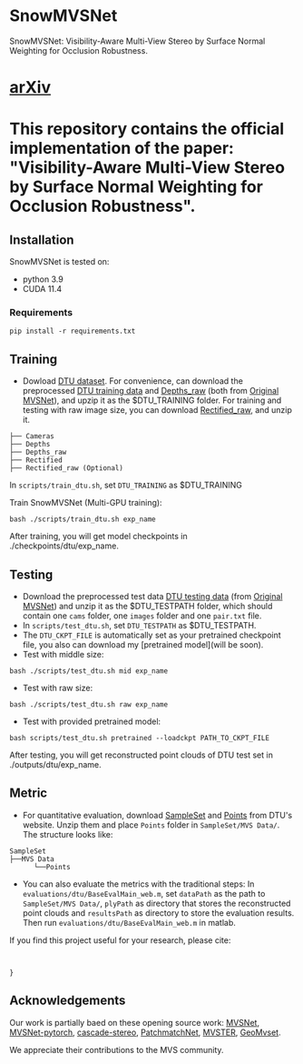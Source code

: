 # SnowMVSNet
SnowMVSNet: Visibility-Aware Multi-View Stereo by Surface Normal Weighting for Occlusion Robustness.
#  [arXiv]()

# This repository contains the official implementation of the paper: "Visibility-Aware Multi-View Stereo by Surface Normal Weighting for Occlusion Robustness".

## Installation
SnowMVSNet is tested on:
* python 3.9
* CUDA 11.4
### Requirements
```
pip install -r requirements.txt
```

## Training
* Dowload [DTU dataset](https://roboimagedata.compute.dtu.dk/). For convenience, can download the preprocessed [DTU training data](https://drive.google.com/file/d/1eDjh-_bxKKnEuz5h-HXS7EDJn59clx6V/view)
 and [Depths_raw](https://virutalbuy-public.oss-cn-hangzhou.aliyuncs.com/share/cascade-stereo/CasMVSNet/dtu_data/dtu_train_hr/Depths_raw.zip) 
 (both from [Original MVSNet](https://github.com/YoYo000/MVSNet)), and upzip it as the $DTU_TRAINING folder. For training and testing with raw image size, you can download [Rectified_raw](http://roboimagedata2.compute.dtu.dk/data/MVS/Rectified.zip), and unzip it.

```                
├── Cameras    
├── Depths
├── Depths_raw   
├── Rectified
├── Rectified_raw (Optional)                                      
```
In ``scripts/train_dtu.sh``, set ``DTU_TRAINING`` as $DTU_TRAINING

Train SnowMVSNet (Multi-GPU training): 
```
bash ./scripts/train_dtu.sh exp_name
```
After training, you will get model checkpoints in ./checkpoints/dtu/exp_name.

## Testing
* Download the preprocessed test data [DTU testing data](https://drive.google.com/open?id=135oKPefcPTsdtLRzoDAQtPpHuoIrpRI_) (from [Original MVSNet](https://github.com/YoYo000/MVSNet)) and unzip it as the $DTU_TESTPATH folder, which should contain one ``cams`` folder, one ``images`` folder and one ``pair.txt`` file.
* In ``scripts/test_dtu.sh``, set ``DTU_TESTPATH`` as $DTU_TESTPATH.
* The ``DTU_CKPT_FILE`` is automatically set as your pretrained checkpoint file, you also can download my [pretrained model](will be soon).
* Test with middle size:
```
bash ./scripts/test_dtu.sh mid exp_name
```
* Test with raw size:
```
bash ./scripts/test_dtu.sh raw exp_name
```
* Test with provided pretrained model:
```
bash scripts/test_dtu.sh pretrained --loadckpt PATH_TO_CKPT_FILE
```
After testing, you will get reconstructed point clouds of DTU test set in ./outputs/dtu/exp_name.

## Metric
* For quantitative evaluation, download [SampleSet](http://roboimagedata.compute.dtu.dk/?page_id=36) and [Points](http://roboimagedata.compute.dtu.dk/?page_id=36) from DTU's website. Unzip them and place `Points` folder in `SampleSet/MVS Data/`. The structure looks like:
```
SampleSet
├──MVS Data
      └──Points
```


* You can also evaluate the metrics with the traditional steps:
In ``evaluations/dtu/BaseEvalMain_web.m``, set `dataPath` as the path to `SampleSet/MVS Data/`, `plyPath` as directory that stores the reconstructed point clouds and `resultsPath` as directory to store the evaluation results. Then run ``evaluations/dtu/BaseEvalMain_web.m`` in matlab.


If you find this project useful for your research, please cite: 
```


}
```


## Acknowledgements
Our work is partially baed on these opening source work: [MVSNet](https://github.com/YoYo000/MVSNet), [MVSNet-pytorch](https://github.com/xy-guo/MVSNet_pytorch), [cascade-stereo](https://github.com/alibaba/cascade-stereo), [PatchmatchNet](https://github.com/FangjinhuaWang/PatchmatchNet), [MVSTER](https://github.com/JeffWang987/MVSTER), [GeoMvset](https://github.com/doubleZ0108/GeoMVSNet).

We appreciate their contributions to the MVS community.
